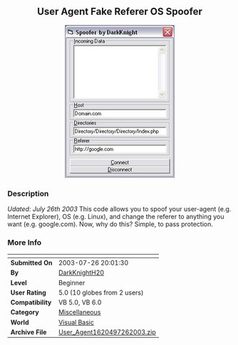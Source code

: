 ﻿<div align="center">

## User Agent Fake Referer OS Spoofer

<img src="PIC20037222053346268.JPG">
</div>

### Description

*Udated: July 26th 2003* This code allows you to spoof your user-agent (e.g. Internet Explorer), OS (e.g. Linux), and change the referer to anything you want (e.g. google.com). Now, why do this? Simple, to pass protection.
 
### More Info
 


<span>             |<span>
---                |---
**Submitted On**   |2003-07-26 20:01:30
**By**             |[DarkKnightH20](https://github.com/Planet-Source-Code/PSCIndex/blob/master/ByAuthor/darkknighth20.md)
**Level**          |Beginner
**User Rating**    |5.0 (10 globes from 2 users)
**Compatibility**  |VB 5\.0, VB 6\.0
**Category**       |[Miscellaneous](https://github.com/Planet-Source-Code/PSCIndex/blob/master/ByCategory/miscellaneous__1-1.md)
**World**          |[Visual Basic](https://github.com/Planet-Source-Code/PSCIndex/blob/master/ByWorld/visual-basic.md)
**Archive File**   |[User\_Agent1620497262003\.zip](https://github.com/Planet-Source-Code/darkknighth20-user-agent-fake-referer-os-spoofer__1-47104/archive/master.zip)








